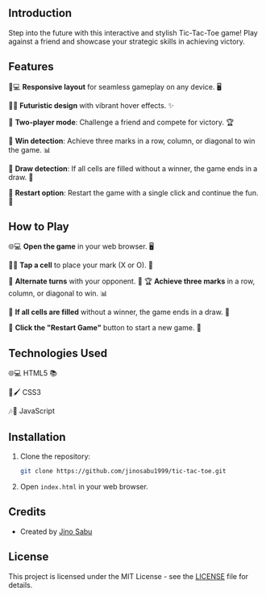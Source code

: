 ## Introduction

Step into the future with this interactive and stylish Tic-Tac-Toe game! Play against a friend and showcase your strategic skills in achieving victory.

## Features

📱💻 **Responsive layout** for seamless gameplay on any device. 🖥️

🌈🎨 **Futuristic design** with vibrant hover effects. ✨

👫 **Two-player mode**: Challenge a friend and compete for victory. 🏆

🎯 **Win detection**: Achieve three marks in a row, column, or diagonal to win the game. 📊

🤝 **Draw detection**: If all cells are filled without a winner, the game ends in a draw. 🤝

🔄 **Restart option**: Restart the game with a single click and continue the fun. 🔁


## How to Play

🌐💻 **Open the game** in your web browser. 🖥️

📱🔲 **Tap a cell** to place your mark (X or O). 🎲

🔄 **Alternate turns** with your opponent. 🔄
🏆 **Achieve three marks** in a row, column, or diagonal to win. 📊

🤝 **If all cells are filled** without a winner, the game ends in a draw. 🤝

🔁 **Click the "Restart Game"** button to start a new game. 🔄


## Technologies Used


🌐💻 HTML5 📚

🎨🖌️ CSS3

🎶🎵 JavaScript


## Installation

1. Clone the repository:
   ```bash
   git clone https://github.com/jinosabu1999/tic-tac-toe.git


2. Open `index.html` in your web browser.

## Credits

- Created by [Jino Sabu](https://github.com/jinosabu1999)

## License

This project is licensed under the MIT License - see the [LICENSE](LICENSE) file for details.


